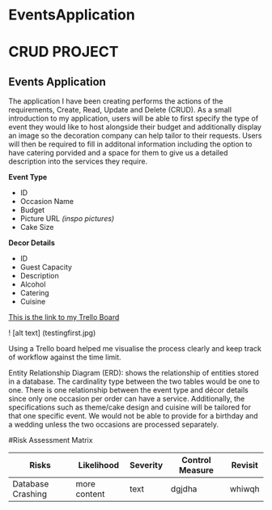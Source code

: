 # EventsApplication
# CRUD PROJECT
## Events Application
The application I have been creating performs the actions of the requirements, Create, Read, Update and Delete (CRUD). As a small introduction to my application, users will be able to first specify the type of event they would like to host alongside their budget and additionally display an image so the decoration company can help tailor to their requests. Users will then be required to fill in additonal information including the option to have catering porvided and a space for them to give us a detailed description into the services they require.

**Event Type**

- ID
- Occasion Name
- Budget
- Picture URL *(inspo pictures)*
- Cake Size

**Decor Details**

- ID
- Guest Capacity
- Description
- Alcohol
- Catering
- Cuisine

[This is the link to my Trello Board](https://www.bing.com/search?q=google&cvid=ccd89689877b4961851dde855cb873c2&aqs=edge.0.69i59j69i65j69i57j69i60j0j69i60j0.484j0j1&FORM=ANNTA9&PC=U531)

! [alt text] (testingfirst.jpg)



Using a Trello board helped me visualise the process clearly and keep track of workflow against the time limit.



Entity Relationship Diagram (ERD): shows the relationship of entities stored in a database. The cardinality type between the two tables would be one to one. There is one relationship between the event type and décor details since only one occasion per order can have a service. Additionally, the specifications such as theme/cake design and cuisine will be tailored for that one specific event. We would not be able to provide for a birthday and a wedding unless the two occasions are processed separately. 








#Risk Assessment Matrix


| Risks | Likelihood | Severity | Control Measure | Revisit |
| --- | --- | --- | --- | --- |
| Database Crashing | more content | text | dgjdha | whiwqh |
